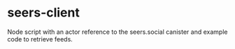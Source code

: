 # seers-client
Node script with an actor reference to the seers.social canister and example code to retrieve feeds.
